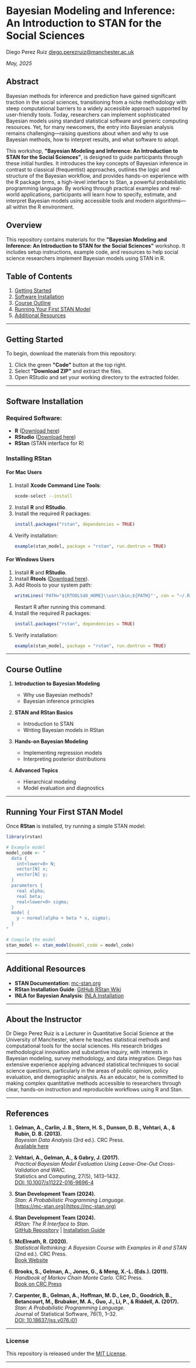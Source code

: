 # Bayesian Modeling and Inference: An Introduction to STAN for the Social Sciences

Diego Perez Ruiz
<diego.perezruiz@manchester.ac.uk>

*May, 2025*

## Abstract

Bayesian methods for inference and prediction have gained significant traction in the social sciences, transitioning from a niche methodology with steep computational barriers to a widely accessible approach supported by user-friendly tools. Today, researchers can implement sophisticated Bayesian models using standard statistical software and generic computing resources. Yet, for many newcomers, the entry into Bayesian analysis remains challenging—raising questions about when and why to use Bayesian methods, how to interpret results, and what software to adopt.

This workshop,  **"Bayesian Modeling and Inference: An Introduction to STAN for the Social Sciences"**, is designed to guide participants through these initial hurdles. It introduces the key concepts of Bayesian inference in contrast to classical (frequentist) approaches, outlines the logic and structure of the Bayesian workflow, and provides hands-on experience with the R package brms, a high-level interface to Stan, a powerful probabilistic programming language. By working through practical examples and real-world applications, participants will learn how to specify, estimate, and interpret Bayesian models using accessible tools and modern algorithms—all within the R environment.



## Overview
This repository contains materials for the **"Bayesian Modeling and Inference: An Introduction to STAN for the Social Sciences"** workshop. It includes setup instructions, example code, and resources to help social science researchers implement Bayesian models using STAN in R.

## Table of Contents
1. [Getting Started](#getting-started)
2. [Software Installation](#software-installation)
3. [Course Outline](#course-outline)
4. [Running Your First STAN Model](#running-your-first-stan-model)
5. [Additional Resources](#additional-resources)

---

## Getting Started

To begin, download the materials from this repository:

1. Click the green **"Code"** button at the top right.
2. Select **"Download ZIP"** and extract the files.
3. Open RStudio and set your working directory to the extracted folder.

---

## Software Installation

### Required Software:
- **R** ([Download here](https://cran.r-project.org/))
- **RStudio** ([Download here](https://posit.co/download/rstudio-desktop/))
- **RStan** (STAN interface for R)

### Installing RStan

#### **For Mac Users**
1. Install **Xcode Command Line Tools**:
   ```bash
   xcode-select --install
   ```
2. Install **R** and **RStudio**.
3. Install the required R packages:
   ```r
   install.packages("rstan", dependencies = TRUE)
   ```
4. Verify installation:
   ```r
   example(stan_model, package = "rstan", run.dontrun = TRUE)
   ```

#### **For Windows Users**
1. Install **R** and **RStudio**.
2. Install **Rtools** ([Download here](https://cran.r-project.org/bin/windows/Rtools/)).
3. Add Rtools to your system path:
   ```r
   writeLines('PATH="${RTOOLS40_HOME}\\usr\\bin;${PATH}"', con = "~/.Renviron")
   ```
   Restart R after running this command.
4. Install the required R packages:
   ```r
   install.packages("rstan", dependencies = TRUE)
   ```
5. Verify installation:
   ```r
   example(stan_model, package = "rstan", run.dontrun = TRUE)
   ```

---

## Course Outline

1. **Introduction to Bayesian Modeling**
   - Why use Bayesian methods?
   - Bayesian inference principles

2. **STAN and RStan Basics**
   - Introduction to STAN
   - Writing Bayesian models in RStan

3. **Hands-on Bayesian Modeling**
   - Implementing regression models
   - Interpreting posterior distributions

4. **Advanced Topics**
   - Hierarchical modeling
   - Model evaluation and diagnostics

---

## Running Your First STAN Model

Once **RStan** is installed, try running a simple STAN model:

```r
library(rstan)

# Example model
model_code <- "
  data {
    int<lower=0> N;
    vector[N] x;
    vector[N] y;
  }
  parameters {
    real alpha;
    real beta;
    real<lower=0> sigma;
  }
  model {
    y ~ normal(alpha + beta * x, sigma);
  }
"

# Compile the model
stan_model <- stan_model(model_code = model_code)
```

---

## Additional Resources

- **STAN Documentation**: [mc-stan.org](https://mc-stan.org/users/documentation/)
- **RStan Installation Guide**: [GitHub RStan Wiki](https://github.com/stan-dev/rstan/wiki/RStan-Getting-Started)
- **INLA for Bayesian Analysis**: [INLA Installation](https://www.r-inla.org/download-install)

---

## About the Instructor

Dr Diego Perez Ruiz is a Lecturer in Quantitative Social Science at the University of Manchester, where he teaches statistical methods and computational tools for the social sciences. His research bridges methodological innovation and substantive inquiry, with interests in Bayesian modeling, survey methodology, and data integration. Diego has extensive experience applying advanced statistical techniques to social science questions, particularly in the areas of public opinion, policy evaluation, and demographic analysis. As an educator, he is committed to making complex quantitative methods accessible to researchers through clear, hands-on instruction and reproducible workflows using R and Stan.


---

## References  

1. **Gelman, A., Carlin, J. B., Stern, H. S., Dunson, D. B., Vehtari, A., & Rubin, D. B. (2013).**  
   *Bayesian Data Analysis* (3rd ed.). CRC Press.  
   [Available here](https://sites.stat.columbia.edu/gelman/book/BDA3.pdf)  

2. **Vehtari, A., Gelman, A., & Gabry, J. (2017).**   
   *Practical Bayesian Model Evaluation Using Leave-One-Out Cross-Validation and WAIC.*   
   Statistics and Computing, 27(5), 1413–1432.  
   [DOI: 10.1007/s11222-016-9696-4](https://doi.org/10.1007/s11222-016-9696-4)  

3. **Stan Development Team (2024).**   
   *Stan: A Probabilistic Programming Language.*   
   [https://mc-stan.org](https://mc-stan.org)  

4. **Stan Development Team (2024).**   
   *RStan: The R Interface to Stan.*   
   [GitHub Repository](https://github.com/stan-dev/rstan) | [Installation Guide](https://github.com/stan-dev/rstan/wiki/RStan-Getting-Started)  

5. **McElreath, R. (2020).**  
   *Statistical Rethinking: A Bayesian Course with Examples in R and STAN* (2nd ed.). CRC Press.  
   [Book Website](https://xcelab.net/rm/statistical-rethinking/)  

6. **Brooks, S., Gelman, A., Jones, G., & Meng, X.-L. (Eds.). (2011).**  
   *Handbook of Markov Chain Monte Carlo.* CRC Press.  
   [Book on CRC Press](https://www.crcpress.com/Handbook-of-Markov-Chain-Monte-Carlo/Brooks-Gelman-Jones-Meng/p/book/9781420079425)  

7. **Carpenter, B., Gelman, A., Hoffman, M. D., Lee, D., Goodrich, B., Betancourt, M., Brubaker, M. A., Guo, J., Li, P., & Riddell, A. (2017).**   
   *Stan: A Probabilistic Programming Language.*   
   Journal of Statistical Software, 76(1), 1–32.  
   [DOI: 10.18637/jss.v076.i01](https://doi.org/10.18637/jss.v076.i01)  


---

### License
This repository is released under the [MIT License](LICENSE).

---
